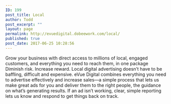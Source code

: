 ```yaml
---
ID: 199
post_title: Local
author: Todd
post_excerpt: ""
layout: page
permalink: http://evuedigital.dobeework.com/local/
published: true
post_date: 2017-06-25 10:28:56
---
```

Grow your business with direct access to millions of local, engaged customers, and everything you need to reach them, in one package Diminish risk. Increase reward. Local digital advertising doesn’t have to be baffling, difficult and expensive. eVue Digital combines everything you need to advertise effectively and increase sales—a simple process that lets us make great ads for you and deliver them to the right people, the guidance on what’s generating results. If an ad isn’t working, clear, simple reporting lets us know and respond to get things back on track.